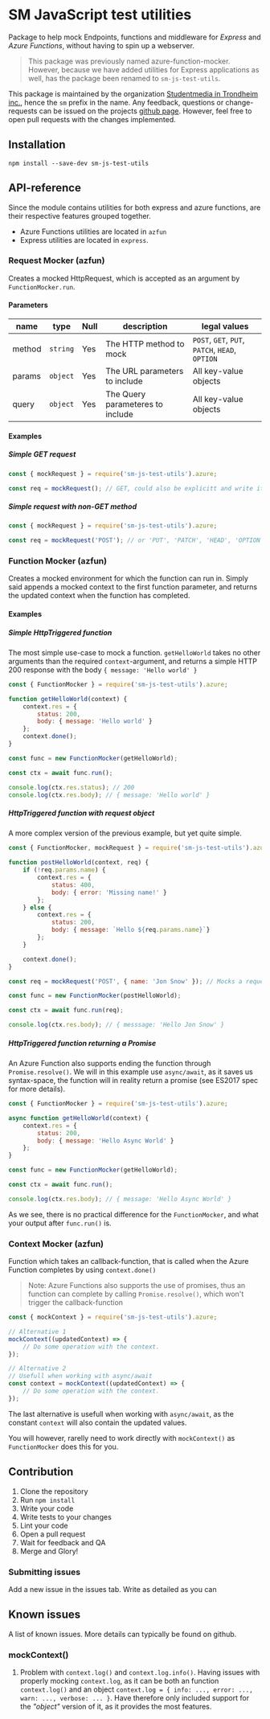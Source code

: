 SM JavaScript test utilities
============================

Package to help mock Endpoints, functions and middleware for _Express_ and _Azure Functions_,
without having to spin up a webserver.

> This package was previously named azure-function-mocker. However, because we have added utilities
> for Express applications as well, has the package been renamed to `sm-js-test-utils`.

This package is maintained by the organization [Studentmedia in Trondheim inc.](https://studentmediene.no), hence the `sm` prefix in the name. Any feedback, questions or change-requests can be issued on the projects [github page](https://github.com/Studentmediene/sm-js-test-utils/issues). However, feel free to open pull requests with the changes implemented.

## Installation

```
npm install --save-dev sm-js-test-utils
```

## API-reference
Since the module contains utilities for both express and azure functions,
are their respective features grouped together.

* Azure Functions utilities are located in `azfun`
* Express utilities are located in `express`.

### Request Mocker (azfun)
Creates a mocked HttpRequest, which is accepted as an argument by `FunctionMocker.run`.

#### Parameters
|  name    |     type    | Null  |         description             |                  legal values                   |
| -------  | ----------- | ----- | --------------------------------| ----------------------------------------------- |
| method   | `string`    | Yes   | The HTTP method to mock         | `POST`, `GET`, `PUT`, `PATCH`, `HEAD`, `OPTION` |
| params   | `object`    | Yes   | The URL parameters to include   | All key-value objects                           |
| query    | `object`    | Yes   | The Query parameteres to include| All key-value objects                           |

#### Examples

##### Simple GET request
```js
const { mockRequest } = require('sm-js-test-utils').azure;

const req = mockRequest(); // GET, could also be explicitt and write it in.
```

##### Simple request with non-GET method
```js
const { mockRequest } = require('sm-js-test-utils').azure;

const req = mockRequest('POST'); // or 'PUT', 'PATCH', 'HEAD', 'OPTION', ...
```

### Function Mocker (azfun)
Creates a mocked environment for which the function can run in.
Simply said appends a mocked context to the first function parameter, and returns the updated context when the function has completed.

#### Examples

##### Simple HttpTriggered function
The most simple use-case to mock a function.
`getHelloWorld` takes no other arguments than the required `context`-argument,
and returns a simple HTTP 200 response with the body `{ message: 'Hello world' }`

```js
const { FunctionMocker } = require('sm-js-test-utils').azure;

function getHelloWorld(context) {
    context.res = {
        status: 200,
        body: { message: 'Hello world' }
    };
    context.done();
}

const func = new FunctionMocker(getHelloWorld);

const ctx = await func.run();

console.log(ctx.res.status); // 200
console.log(ctx.res.body); // { message: 'Hello world' }
```

##### HttpTriggered function with request object
A more complex version of the previous example, but yet quite simple.

```js
const { FunctionMocker, mockRequest } = require('sm-js-test-utils').azure;

function postHelloWorld(context, req) {
    if (!req.params.name) {
        context.res = {
            status: 400,
            body: { error: 'Missing name!' }
        };
    } else {
        context.res = {
            status: 200,
            body: { message: `Hello ${req.params.name}`}
        };
    }

    context.done();
}

const req = mockRequest('POST', { name: 'Jon Snow' }); // Mocks a request with a POST-body

const func = new FunctionMocker(postHelloWorld);

const ctx = await func.run(req);

console.log(ctx.res.body); // { messsage: 'Hello Jon Snow' }
```

##### HttpTriggered function returning a Promise
An Azure Function also supports ending the function through `Promise.resolve()`.
We will in this example use `async/await`, as it saves us syntax-space, the function will
in reality return a promise (see ES2017 spec for more details).

```js
const { FunctionMocker } = require('sm-js-test-utils').azure;

async function getHelloWorld(context) {
    context.res = {
        status: 200,
        body: { message: 'Hello Async World' }
    };
}

const func = new FunctionMocker(getHelloWorld);

const ctx = await func.run();

console.log(ctx.res.body); // { message: 'Hello Async World' }
```

As we see, there is no practical difference for the `FunctionMocker`, and what your output after `func.run()` is.

### Context Mocker (azfun)

Function which takes an callback-function,
that is called when the Azure Function completes by using `context.done()`

> Note: Azure Functions also supports the use of promises, thus an function can complete by calling
> `Promise.resolve()`, which won't trigger the callback-function

```js
const { mockContext } = require('sm-js-test-utils').azure;

// Alternative 1
mockContext((updatedContext) => {
    // Do some operation with the context.
});

// Alternative 2
// Usefull when working with async/await
const context = mockContext((updatedContext) => {
    // Do some operation with the context.
});
```

The last alternative is usefull when working with `async/await`, as the constant `context` will also contain the updated values.

You will however, rarelly need to work directly with `mockContext()` as `FunctionMocker` does this for you.

## Contribution

1. Clone the repository
2. Run `npm install`
3. Write your code
4. Write tests to your changes
5. Lint your code
6. Open a pull request
7. Wait for feedback and QA
8. Merge and Glory!

### Submitting issues
Add a new issue in the issues tab. Write as detailed as you can

## Known issues
A list of known issues. More details can typically be found on github.

### mockContext()

1. Problem with `context.log()` and `context.log.info()`. Having issues with properly mocking `context.log`, as it can be both an function `context.log()` and an object `context.log = { info: ..., error: ..., warn: ..., verbose: ... }`. Have therefore only included support for the _"object"_ version of it, as it provides the most features.
